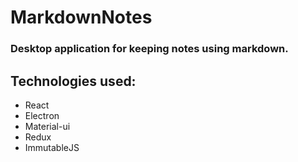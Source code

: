 # MarkdownNotes
### Desktop application for keeping notes using markdown.

## Technologies used:
- React
- Electron
- Material-ui
- Redux
- ImmutableJS